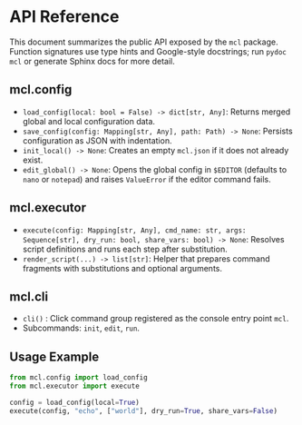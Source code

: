 # API Reference

This document summarizes the public API exposed by the `mcl` package. Function signatures use type hints and Google-style docstrings; run `pydoc mcl` or generate Sphinx docs for more detail.

## mcl.config
- `load_config(local: bool = False) -> dict[str, Any]`: Returns merged global and local configuration data.
- `save_config(config: Mapping[str, Any], path: Path) -> None`: Persists configuration as JSON with indentation.
- `init_local() -> None`: Creates an empty `mcl.json` if it does not already exist.
- `edit_global() -> None`: Opens the global config in `$EDITOR` (defaults to `nano` or `notepad`) and raises `ValueError` if the editor command fails.

## mcl.executor
- `execute(config: Mapping[str, Any], cmd_name: str, args: Sequence[str], dry_run: bool, share_vars: bool) -> None`: Resolves script definitions and runs each step after substitution.
- `render_script(...) -> list[str]`: Helper that prepares command fragments with substitutions and optional arguments.

## mcl.cli
- `cli()` : Click command group registered as the console entry point `mcl`.
- Subcommands: `init`, `edit`, `run`.

## Usage Example
```python
from mcl.config import load_config
from mcl.executor import execute

config = load_config(local=True)
execute(config, "echo", ["world"], dry_run=True, share_vars=False)
```
